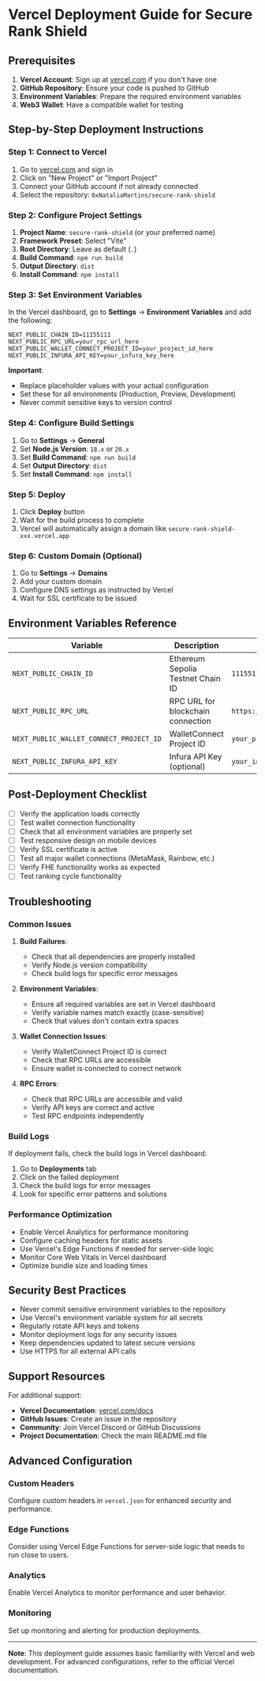 # Vercel Deployment Guide for Secure Rank Shield

## Prerequisites

1. **Vercel Account**: Sign up at [vercel.com](https://vercel.com) if you don't have one
2. **GitHub Repository**: Ensure your code is pushed to GitHub
3. **Environment Variables**: Prepare the required environment variables
4. **Web3 Wallet**: Have a compatible wallet for testing

## Step-by-Step Deployment Instructions

### Step 1: Connect to Vercel

1. Go to [vercel.com](https://vercel.com) and sign in
2. Click on "New Project" or "Import Project"
3. Connect your GitHub account if not already connected
4. Select the repository: `0xNataliaMartins/secure-rank-shield`

### Step 2: Configure Project Settings

1. **Project Name**: `secure-rank-shield` (or your preferred name)
2. **Framework Preset**: Select "Vite"
3. **Root Directory**: Leave as default (`.`)
4. **Build Command**: `npm run build`
5. **Output Directory**: `dist`
6. **Install Command**: `npm install`

### Step 3: Set Environment Variables

In the Vercel dashboard, go to **Settings** → **Environment Variables** and add the following:

```
NEXT_PUBLIC_CHAIN_ID=11155111
NEXT_PUBLIC_RPC_URL=your_rpc_url_here
NEXT_PUBLIC_WALLET_CONNECT_PROJECT_ID=your_project_id_here
NEXT_PUBLIC_INFURA_API_KEY=your_infura_key_here
```

**Important**: 
- Replace placeholder values with your actual configuration
- Set these for all environments (Production, Preview, Development)
- Never commit sensitive keys to version control

### Step 4: Configure Build Settings

1. Go to **Settings** → **General**
2. Set **Node.js Version**: `18.x` or `20.x`
3. Set **Build Command**: `npm run build`
4. Set **Output Directory**: `dist`
5. Set **Install Command**: `npm install`

### Step 5: Deploy

1. Click **Deploy** button
2. Wait for the build process to complete
3. Vercel will automatically assign a domain like `secure-rank-shield-xxx.vercel.app`

### Step 6: Custom Domain (Optional)

1. Go to **Settings** → **Domains**
2. Add your custom domain
3. Configure DNS settings as instructed by Vercel
4. Wait for SSL certificate to be issued

## Environment Variables Reference

| Variable | Description | Example Value |
|----------|-------------|---------------|
| `NEXT_PUBLIC_CHAIN_ID` | Ethereum Sepolia Testnet Chain ID | `11155111` |
| `NEXT_PUBLIC_RPC_URL` | RPC URL for blockchain connection | `https://sepolia.infura.io/v3/YOUR_KEY` |
| `NEXT_PUBLIC_WALLET_CONNECT_PROJECT_ID` | WalletConnect Project ID | `your_project_id_here` |
| `NEXT_PUBLIC_INFURA_API_KEY` | Infura API Key (optional) | `your_infura_key_here` |

## Post-Deployment Checklist

- [ ] Verify the application loads correctly
- [ ] Test wallet connection functionality
- [ ] Check that all environment variables are properly set
- [ ] Test responsive design on mobile devices
- [ ] Verify SSL certificate is active
- [ ] Test all major wallet connections (MetaMask, Rainbow, etc.)
- [ ] Verify FHE functionality works as expected
- [ ] Test ranking cycle functionality

## Troubleshooting

### Common Issues

1. **Build Failures**: 
   - Check that all dependencies are properly installed
   - Verify Node.js version compatibility
   - Check build logs for specific error messages

2. **Environment Variables**: 
   - Ensure all required variables are set in Vercel dashboard
   - Verify variable names match exactly (case-sensitive)
   - Check that values don't contain extra spaces

3. **Wallet Connection Issues**: 
   - Verify WalletConnect Project ID is correct
   - Check that RPC URLs are accessible
   - Ensure wallet is connected to correct network

4. **RPC Errors**: 
   - Check that RPC URLs are accessible and valid
   - Verify API keys are correct and active
   - Test RPC endpoints independently

### Build Logs

If deployment fails, check the build logs in Vercel dashboard:
1. Go to **Deployments** tab
2. Click on the failed deployment
3. Check the build logs for error messages
4. Look for specific error patterns and solutions

### Performance Optimization

- Enable Vercel Analytics for performance monitoring
- Configure caching headers for static assets
- Use Vercel's Edge Functions if needed for server-side logic
- Monitor Core Web Vitals in Vercel dashboard
- Optimize bundle size and loading times

## Security Best Practices

- Never commit sensitive environment variables to the repository
- Use Vercel's environment variable system for all secrets
- Regularly rotate API keys and tokens
- Monitor deployment logs for any security issues
- Keep dependencies updated to latest secure versions
- Use HTTPS for all external API calls

## Support Resources

For additional support:
- **Vercel Documentation**: [vercel.com/docs](https://vercel.com/docs)
- **GitHub Issues**: Create an issue in the repository
- **Community**: Join Vercel Discord or GitHub Discussions
- **Project Documentation**: Check the main README.md file

## Advanced Configuration

### Custom Headers
Configure custom headers in `vercel.json` for enhanced security and performance.

### Edge Functions
Consider using Vercel Edge Functions for server-side logic that needs to run close to users.

### Analytics
Enable Vercel Analytics to monitor performance and user behavior.

### Monitoring
Set up monitoring and alerting for production deployments.

---

**Note**: This deployment guide assumes basic familiarity with Vercel and web development. For advanced configurations, refer to the official Vercel documentation.